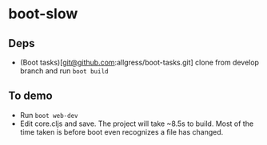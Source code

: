 # boot-slow

## Deps

- (Boot tasks)[git@github.com:allgress/boot-tasks.git] clone from develop branch and run `boot build`

## To demo

- Run `boot web-dev`
- Edit core.cljs and save. The project will take ~8.5s to build. Most of the time taken is before boot even recognizes a file has changed.
